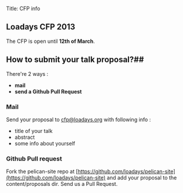 Title: CFP info

## Loadays CFP 2013 ##
The CFP is open until __12th of March__.

## How to submit your talk proposal?##
There're 2 ways :

* __mail__
* __send a Github Pull Request__

### Mail 
Send your proposal to cfp@loadays.org with following info :

* title of your talk
* abstract
* some info about yourself

### Github Pull request
Fork the pelican-site repo at [https://github.com/loadays/pelican-site](https://github.com/loadays/pelican-site) and add your proposal to the content/proposals dir. Send us a Pull Request.


